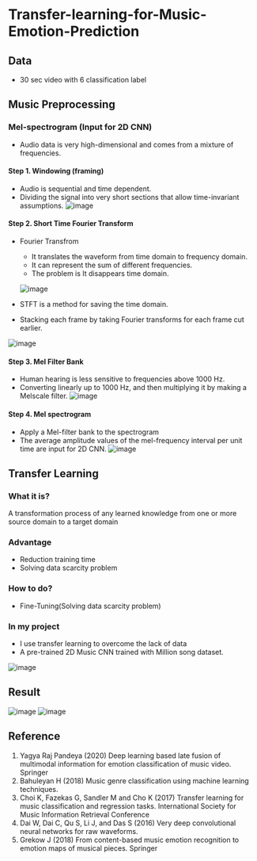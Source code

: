 # Transfer-learning-for-Music-Emotion-Prediction
## Data
 * 30 sec video with 6 classification label
## Music Preprocessing
### Mel-spectrogram (Input for 2D CNN)
  * Audio data is very high-dimensional and comes from a mixture of frequencies.
#### Step 1. Windowing (framing)
  * Audio is sequential and time dependent.
  * Dividing the signal into very short sections that allow time-invariant assumptions.
![image](https://user-images.githubusercontent.com/67357059/123906225-bb9b8300-d9ae-11eb-8b09-5d04c4f87537.png)
#### Step 2. Short Time Fourier Transform
 * Fourier Transfrom
   * It translates the waveform from time domain to frequency domain.
   * It can represent the sum of different frequencies.
   * The problem is It disappears time domain.
   
    ![image](https://user-images.githubusercontent.com/67357059/123907642-39608e00-d9b1-11eb-82ac-b21234fead44.png)
 * STFT is a method for saving the time domain.
 * Stacking each frame by taking Fourier transforms for each frame cut earlier.
 
  ![image](https://user-images.githubusercontent.com/67357059/123907730-56955c80-d9b1-11eb-91eb-318f48fc7688.png)
#### Step 3. Mel Filter Bank
 * Human hearing is less sensitive to frequencies above 1000 Hz.
 * Converting linearly up to 1000 Hz, and then multiplying it by making a Melscale filter.
![image](https://user-images.githubusercontent.com/67357059/123907918-9bb98e80-d9b1-11eb-92a1-1b236a524b34.png)
#### Step 4. Mel spectrogram
 * Apply a Mel-filter bank to the spectrogram
 * The average amplitude values of the mel-frequency interval per unit time are input for 2D CNN.
![image](https://user-images.githubusercontent.com/67357059/123908006-c4da1f00-d9b1-11eb-9a54-5126d83642da.png)
## Transfer Learning
### What it is?
 A transformation process of any learned knowledge from one or more source domain to a target domain
### Advantage
 * Reduction training time
 * Solving data scarcity problem
### How to do?
 * Fine-Tuning(Solving data scarcity problem)
### In my project
 * I use transfer learning to overcome the lack of data
 * A pre-trained 2D Music CNN trained with Million song dataset.
 
![image](https://user-images.githubusercontent.com/67357059/123909358-dde3cf80-d9b3-11eb-97d9-a5d1d733d5e0.png)
## Result
![image](https://user-images.githubusercontent.com/67357059/123909424-ffdd5200-d9b3-11eb-92e4-8776a084fd20.png)
![image](https://user-images.githubusercontent.com/67357059/123909469-0d92d780-d9b4-11eb-929e-7edd5d5823a5.png)
## Reference
1. Yagya Raj Pandeya (2020) Deep learning based late fusion of multimodal information for emotion classification of music video. Springer 
2. Bahuleyan H (2018) Music genre classification using machine learning techniques.
3. Choi K, Fazekas G, Sandler M and Cho K (2017) Transfer learning for music classification and regression tasks. International Society for Music Information Retrieval Conference
4. Dai W, Dai C, Qu S, Li J, and Das S (2016) Very deep convolutional neural networks for raw waveforms.
5. Grekow J (2018) From content-based music emotion recognition to emotion maps of musical pieces. Springer








